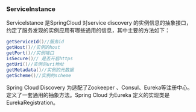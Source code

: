 ### ServiceInstance 

ServiceIstance 是SpringCloud 对service discovery 的实例信息的抽象接口，约定了服务发现的实例应用有哪些通用的信息，其中主要的方法如下：

```java
getServiceId()//服务id
getHost()//实例的host
getPort()//实例端口
isSecure()// 是否开启https
getUri()//实例的uri地址
getMetadata()//实例的元数据
getScheme()//实例的scheme    
```

Spring Cloud Discovery 为适配了Zookeeper 、Consul、Eureka等注册中心。定义了一套通用的抽象方法。Spring Cloud 为Eureka 定义的实现类是EurekaRegistration。
